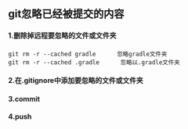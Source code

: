 ## git忽略已经被提交的内容

#### 1.删除掉远程要忽略的文件或文件夹﻿

```
git rm -r --cached gradle      忽略gradle文件夹
git rm -r --cached .gradle      忽略以.gradle文件夹
```

#### 2.在.gitignore中添加要忽略的文件或文件夹

#### 3.commit 

#### 4.push

